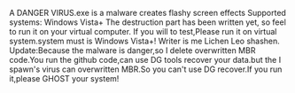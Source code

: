 A DANGER VIRUS.exe is a malware creates flashy screen effects Supported systems: Windows Vista+ The destruction part has been written yet, so feel to run it on your virtual computer.
If you will to test,Please run it on virtual system.system must is Windows Vista+!
Writer is me Lichen Leo shashen.
Update:Because the malware is danger,so I delete overwritten MBR code.You run the github code,can use DG tools recover your data.but the I spawn's virus can overwritten MBR.So you can't use DG recover.If you run it,please GHOST your system!
